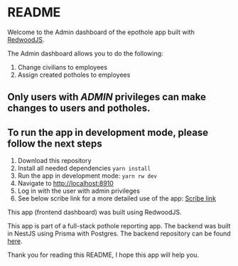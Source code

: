# README

Welcome to the Admin dashboard of the epothole app built with [RedwoodJS](https://redwoodjs.com).

The Admin dashboard allows you to do the following:

1. Change civilians to employees
2. Assign created potholes to employees

## Only users with *ADMIN* privileges can make changes to users and potholes.

## To run the app in development mode, please follow the next steps

1. Download this repository 
2. Install all needed dependencies `yarn install`
3. Run the app in development mode: `yarn rw dev`
4. Navigate to [http://localhost:8910](http://localhost:8910)
5. Log in with the user with admin privileges
6. See below scribe link for a more detailed use of the app: [Scribe link](https://scribehow.com/shared/How_to_Assign_Potholes_to_Employees__SWVfRfCJR0-Bo287Ws1VHw)

This app (frontend dashboard) was built using RedwoodJS.

This app is part of a full-stack pothole reporting app. The backend was built in NestJS using Prisma with Postgres. The backend repository can be found [here](https://github.com/NorthroomZA/epothole-nestjs).

Thank you for reading this README, I hope this app will help you.
